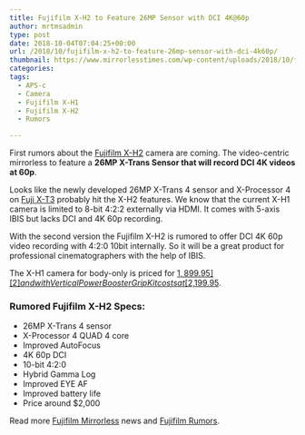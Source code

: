 ```yaml
---
title: Fujifilm X-H2 to Feature 26MP Sensor with DCI 4K@60p
author: mrtmsadmin
type: post
date: 2018-10-04T07:04:25+00:00
url: /2018/10/fujifilm-x-h2-to-feature-26mp-sensor-with-dci-4k60p/
thumbnail: https://www.mirrorlesstimes.com/wp-content/uploads/2018/10/fujifilm-x-h2-to-feature-26mp-sensor-with-dci-4k60p.jpg
categories:
tags:
  - APS-c
  - Camera
  - Fujifilm X-H1
  - Fujifilm X-H2
  - Rumors

---
```

First rumors about the <a href="https://www.mirrorlesstimes.com/tags/fujifilm-x-h2/" target="_blank" rel="noopener">Fujifilm X-H2</a> camera are coming. The video-centric mirrorless to feature a **26MP X-Trans Sensor that will record DCI 4K videos at 60p**.

Looks like the newly developed 26MP X-Trans 4 sensor and X-Processor 4 on [Fuji X-T3][1] probably hit the X-H2 features. We know that the current X-H1 camera is limited to 8-bit 4:2:2 externally via HDMI. It comes with 5-axis IBIS but lacks DCI and 4K 60p recording.

With the second version the Fujifilm X-H2 is rumored to offer DCI 4K 60p video recording with 4:2:0 10bit internally. So it will be a great product for professional cinematographers with the help of IBIS. <!--more-->

The X-H1 camera for body-only is priced for [$1,899.95][2] and with Vertical Power Booster Grip Kit costs at [$2,199.95][3].

### Rumored Fujifilm X-H2 Specs:

  * 26MP X-Trans 4 sensor
  * X-Processor 4 QUAD 4 core
  * Improved AutoFocus
  * 4K 60p DCI
  * 10-bit 4:2:0
  * Hybrid Gamma Log
  * Improved EYE AF
  * Improved battery life
  * Price around $2,000

Read more [Fujifilm Mirrorless][4] news and <a href="https://www.dailycameranews.com/tag/fujifilm-rumors/" target="_blank" rel="noopener">Fujifilm Rumors</a>.

 [1]: https://www.mirrorlesstimes.com/tags/fujifilm-x-t3/
 [2]: https://aax-us-east.amazon-adsystem.com/x/c/QvW0NFj3FdXsFGLhfdpgInMAAAFhmXwlrQEAAAFKAc3BzFQ/https://assoc-redirect.amazon.com/g/r/http://www.amazon.com/Fujifilm-X-H1-Mirrorless-Digital-Body/dp/B079PTRNKK/ref=as_at/?imprToken=iJ1EBwckOn88ZcRhzceN1w&slotNum=3&ie=UTF8&linkCode=sl1&tag=daicamnew-20&linkId=078070ffc7ef6fbdee796d8a7c6221d9
 [3]: https://aax-us-east.amazon-adsystem.com/x/c/QvW0NFj3FdXsFGLhfdpgInMAAAFhmXwlrQEAAAFKAc3BzFQ/https://assoc-redirect.amazon.com/g/r/http://www.amazon.com/Fujifilm-X-H1-Mirrorless-Digital-Body/dp/B079PTJ7RT/ref=as_at/?imprToken=iJ1EBwckOn88ZcRhzceN1w&slotNum=4&ie=UTF8&linkCode=sl1&tag=daicamnew-20&linkId=2bb7a874c85f04cc717c2e6435530711
 [4]: https://www.mirrorlesstimes.com/tags/fujifilm-mirrorless/